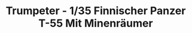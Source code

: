 ---
layout: product
title: "Trumpeter - 1/35 Finnischer Panzer T-55 Mit Minenräumer"
price: "2600" 
desc: "N/A"
img_path: "/assets/img/TRU00341.jpg"
brand: "N/A"
available: false
special_offer: false
new: false
soon: false
cat: "010000"
subcat: "013400"
subsubcat: "0N/A"
sifra: "TRU00341"
---